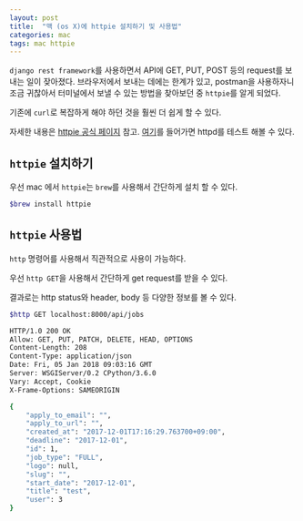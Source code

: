 ```yaml
---
layout: post
title:  "맥 (os X)에 httpie 설치하기 및 사용법"
categories: mac
tags: mac httpie
---
```


`django rest framework`를 사용하면서 API에 GET, PUT, POST 등의 request를 보내는 일이 잦아졌다. 브라우저에서 보내는 데에는 한계가 있고, postman을 사용하자니 조금 귀찮아서 터미널에서 보낼 수 있는 방법을 찾아보던 중 `httpie`를 알게 되었다.

기존에 `curl`로 복잡하게 해야 하던 것을 훨씬 더 쉽게 할 수 있다. 

자세한 내용은 [httpie 공식 페이지](https://httpie.org) 참고. [여기](https://httpie.org/run)를 들어가면 httpd를 테스트 해볼 수 있다.


## `httpie` 설치하기
우선 mac 에서 `httpie`는 `brew`를 사용해서 간단하게 설치 할 수 있다. 

```bash
$brew install httpie
```

## `httpie` 사용법
`http` 명령어를 사용해서 직관적으로 사용이 가능하다.


우선 `http GET`을 사용해서 간단하게 get request를 받을 수 있다. 

결과로는 http status와 header, body 등 다양한 정보를 볼 수 있다.
```bash
$http GET localhost:8000/api/jobs

HTTP/1.0 200 OK
Allow: GET, PUT, PATCH, DELETE, HEAD, OPTIONS
Content-Length: 208
Content-Type: application/json
Date: Fri, 05 Jan 2018 09:03:16 GMT
Server: WSGIServer/0.2 CPython/3.6.0
Vary: Accept, Cookie
X-Frame-Options: SAMEORIGIN

{
    "apply_to_email": "",
    "apply_to_url": "",
    "created_at": "2017-12-01T17:16:29.763700+09:00",
    "deadline": "2017-12-01",
    "id": 1,
    "job_type": "FULL",
    "logo": null,
    "slug": "",
    "start_date": "2017-12-01",
    "title": "test",
    "user": 3
}
```


